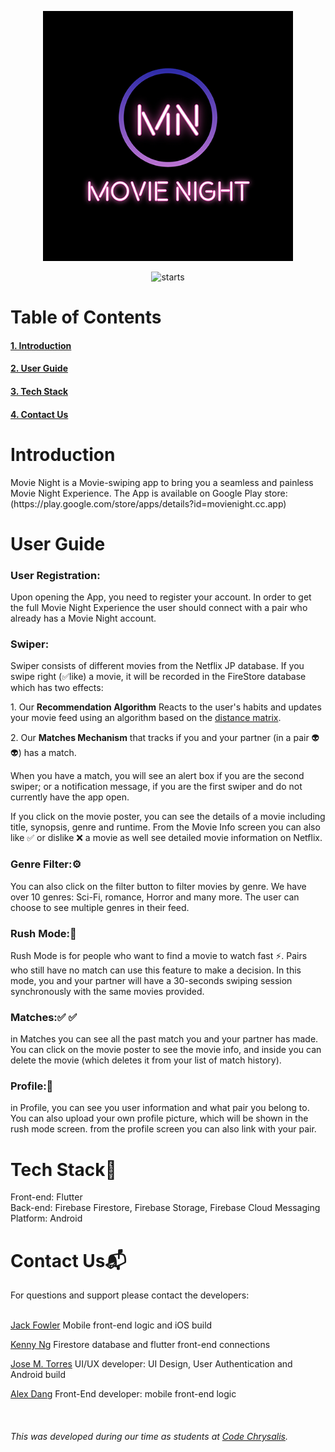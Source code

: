 
<p align="center"><img width="400" src="./client/assets/icons/icon-512x512-ios.png" alt="App logo"></p>

<p align="center">
<img  src="https://img.shields.io/github/stars/MovieNightCC/MovieNight" alt="starts">
</p>
<h1>Table of Contents</h1>
<h4><a href="#intro"> 1. Introduction </a></h4>
<h4><a href="#user_guide"> 2. User Guide </a></h4>
<h4><a href="#tech_stack"> 3. Tech Stack </a></h4>
<h4><a href="#contacts">4. Contact Us </a></h4>
<h1 id="intro">Introduction</h1>
Movie Night is a Movie-swiping app to bring you a seamless and painless Movie Night Experience.
The App is available on Google Play store: (https://play.google.com/store/apps/details?id=movienight.cc.app)
<h1 id="user_guide">User Guide</h1>
<h3><b>User Registration:</b></h3>
Upon opening the App, you need to register your account. In order to get the full Movie Night Experience the user should connect with a pair who already has a Movie Night account.
<h3><b>Swiper:</b></h3>
Swiper consists of different movies from the Netflix JP database. If you swipe right (✅like) a movie, it will be recorded in the FireStore database which has two effects: 
<br>
<p>  1. Our <b>Recommendation Algorithm</b> Reacts to the user's habits and updates your movie feed using an algorithm based on the <a href="https://en.wikipedia.org/wiki/Distance_matrix">distance matrix</a>.
<p>  2. Our <b>Matches Mechanism</b> that tracks if you and your partner (in a pair 👽👽) has a match.

When you have a match, you will see an alert box if you are the second swiper; or a notification message, if you are the first swiper and do not currently have the app open.

If you click on the movie poster, you can see the details of a movie including title, synopsis, genre and runtime. From the Movie Info screen you can also like ✅ or dislike ❌ a movie as well see detailed movie information on Netflix.

<h3><b>Genre Filter:⚙️</b></h3>
You can also click on the filter button to filter movies by genre. We have over 10 genres: Sci-Fi, romance, Horror and many more. The user can choose to see multiple genres in their feed.
<h3><b>Rush Mode:🚄</b></h3>
Rush Mode is for people who want to find a movie to watch fast ⚡️. Pairs who still have no match can use this feature to make a decision. In this mode, you and your partner will have a 30-seconds swiping session synchronously with the same movies provided.
<h3><b>Matches:✅ ✅</b></h3>
in Matches you can see all the past match you and your partner has made. You can click on the movie poster to see the movie info, and inside you can delete the  movie (which deletes it from your list of match history).
<h3><b>Profile:🙂</b></h3>
in Profile, you can see you user information and what pair you belong to. You can also upload your own profile picture, which will be shown in the rush mode screen. from the profile screen you can also link with your pair.
<h1 id="tech_stack">Tech Stack📱</h1>
Front-end: Flutter <br>
Back-end: Firebase Firestore, Firebase Storage, Firebase Cloud Messaging
Platform: Android 

<h1 id="contacts">Contact Us📬</h1>
For questions and support please contact the developers: <br><br>
<p><a href="https://github.com/OnigiriJack">Jack Fowler</a> 
Mobile front-end logic and iOS build
</p>
<p> 
<a href="https://github.com/kenny01123">Kenny  Ng</a>
Firestore database and flutter front-end connections
</p>
<p> <a href="https://github.com/dhequex">Jose M. Torres</a> UI/UX developer: UI Design, User Authentication and Android build
</p>
<p> <a href="https://github.com/alexdang1993374">Alex Dang</a> Front-End developer: mobile front-end logic
</p>

<br>
<h6>This was developed during our time as students at <a href="https://github.com/codechrysalis">Code Chrysalis</a>.</h6>
